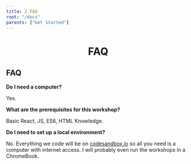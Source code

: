 ```yaml
---
title: 2.FAQ
root: "/docs"
parents: ["Get Started"]
---
```

<h1 align="center">
  FAQ
</h1>

## FAQ

**Do I need a computer?**

Yes.

**What are the prerequisites for this workshop?**

Basic React, JS, ES6, HTML Knowledge.

**Do I need to set up a local environment?**

No. Everything we code will be on [codesandbox.io](https://codesandbox.io) so all you need is a computer with internet access.
I will probably even run the workshops in a ChromeBook.



